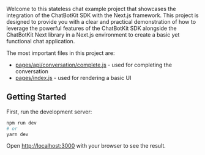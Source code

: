 Welcome to this stateless chat example project that showcases the integration of the ChatBotKit SDK with the Next.js framework. This project is designed to provide you with a clear and practical demonstration of how to leverage the powerful features of the ChatBotKit SDK alongside the ChatBotKit Next library in a Next.js environment to create a basic yet functional chat application.

The most important files in this project are:

- [pages/api/conversation/complete.js](pages/api/conversation/complete.js) - used for completing the conversation
- [pages/index.js](pages/index.js) - used for rendering a basic UI

## Getting Started

First, run the development server:

```bash
npm run dev
# or
yarn dev
```

Open [http://localhost:3000](http://localhost:3000) with your browser to see the result.

